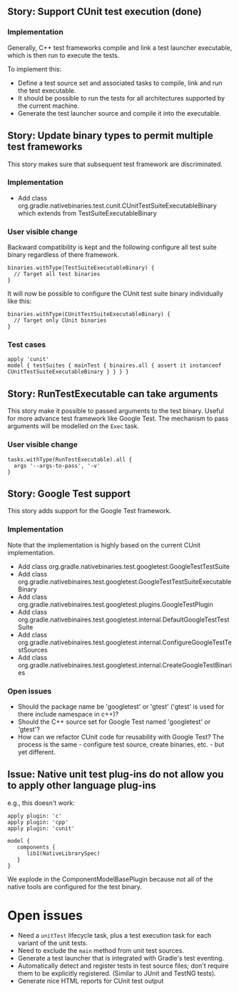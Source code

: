 ## Story: Support CUnit test execution (done)

### Implementation

Generally, C++ test frameworks compile and link a test launcher executable, which is then run to execute the tests.

To implement this:
* Define a test source set and associated tasks to compile, link and run the test executable.
* It should be possible to run the tests for all architectures supported by the current machine.
* Generate the test launcher source and compile it into the executable.

## Story: Update binary types to permit multiple test frameworks

This story makes sure that subsequent test framework are discriminated.

### Implementation

- Add class org.gradle.nativebinaries.test.cunit.CUnitTestSuiteExecutableBinary which extends from TestSuiteExecutableBinary

### User visible change

Backward compatibility is kept and the following configure all test suite binary regardless of there framework.

    binaries.withType(TestSuiteExecutableBinary) {
      // Target all test binaries
    }

It will now be possible to configure the CUnit test suite binary individually like this:

    binaries.withType(CUnitTestSuiteExecutableBinary) {
      // Target only CUnit binaries
    }

### Test cases

    apply 'cunit'
    model { testSuites { mainTest { binaires.all { assert it instanceof CUnitTestSuiteExecutableBinary } } } }


## Story: RunTestExecutable can take arguments

This story make it possible to passed arguments to the test binary. Useful for more advance test framework like Google Test.
The mechanism to pass arguments will be modelled on the `Exec` task.

### User visible change

    tasks.withType(RunTestExecutable).all {
      args '--args-to-pass', '-v'
    }


## Story: Google Test support

This story adds support for the Google Test framework.

### Implementation

Note that the implementation is highly based on the current CUnit implementation.

 - Add class org.gradle.nativebinaries.test.googletest.GoogleTestTestSuite
 - Add class org.gradle.nativebinaires.test.googletest.GoogleTestTestSuiteExecutableBinary
 - Add class org.gradle.nativebinaires.test.googletest.plugins.GoogleTestPlugin
 - Add class org.gradle.nativebinaires.test.googletest.internal.DefaultGoogleTestTestSuite
 - Add class org.gradle.nativebinaires.test.googletest.internal.ConfigureGoogleTestTestSources
 - Add class org.gradle.nativebinaires.test.googletest.internal.CreateGoogleTestBinaries

### Open issues
 - Should the package name be 'googletest' or 'gtest' ('gtest' is used for there include namespace in c++)?
 - Should the C++ source set for Google Test named 'googletest' or 'gtest'?
 - How can we refactor CUnit code for reusability with Google Test? The process is the same - configure test source, create binaries, etc. - but yet different.


## Issue: Native unit test plug-ins do not allow you to apply other language plug-ins

e.g., this doesn't work:

    apply plugin: 'c'
    apply plugin: 'cpp'
    apply plugin: 'cunit'

    model {
       components {
          lib1(NativeLibrarySpec)
       }
    }

We explode in the ComponentModelBasePlugin because not all of the native tools are configured for the test binary.

# Open issues

* Need a `unitTest` lifecycle task, plus a test execution task for each variant of the unit tests.
* Need to exclude the `main` method from unit test sources.
* Generate a test launcher that is integrated with Gradle's test eventing.
* Automatically detect and register tests in test source files; don't require them to be explicitly registered. (Similar to JUnit and TestNG tests).
* Generate nice HTML reports for CUnit test output
